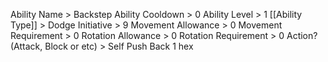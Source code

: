 Ability Name > Backstep
Ability Cooldown > 0
Ability Level > 1
[[Ability Type]] > Dodge
Initiative > 9
Movement Allowance > 0
Movement Requirement > 0
Rotation Allowance > 0
Rotation Requirement > 0
Action? (Attack, Block or etc) >
Self Push Back 1 hex
